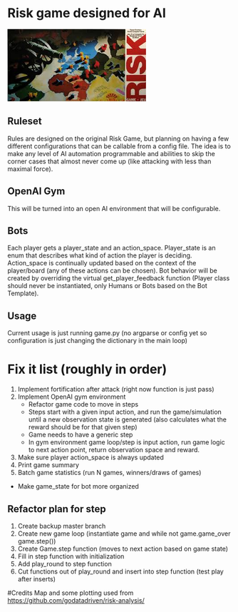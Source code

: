 # Risk game designed for AI

![Old school box](img/risk_game.jpeg)

## Ruleset

Rules are designed on the original Risk Game, but planning on having a few different configurations that can be callable from a config file.  The idea is to make any level of AI automation programmable and abilities to skip the corner cases that almost never come up (like attacking with less than maximal force).

## OpenAI Gym
This will be turned into an open AI environment that will be configurable.

## Bots
Each player gets a player_state and an action_space.  Player_state is an enum that describes what kind of action the player is deciding.  Action_space is continually updated based on the context of the player/board (any of these actions can be chosen).
Bot behavior will be created by overriding the virtual get_player_feedback function (Player class should never be instantiated, only Humans or Bots based on the Bot Template).


## Usage
Current usage is just running game.py (no argparse or config yet so configuration is just changing the dictionary in the main loop)



# Fix it list (roughly in order)

1) Implement fortification after attack (right now function is just pass)
2) Implement OpenAI gym environment
    - Refactor game code to move in steps
    - Steps start with a given input action, and run the game/simulation until a new observation state is generated (also calculates what the reward should be for that given step)
    - Game needs to have a generic step
    - In gym environment game loop/step is input action, run game logic to next action point, return observation space and reward.
3) Make sure player action_space is always updated
4) Print game summary
5) Batch game statistics (run N games, winners/draws of games)

- Make game_state for bot more organized

## Refactor plan for step
1) Create backup master branch
2) Create new game loop (instantiate game and while not game.game_over game.step())
3) Create Game.step function (moves to next action based on game state)
4) Fill in step function with initialization
5) Add play_round to step function
6) Cut functions out of play_round and insert into step function (test play after inserts)





#Credits
Map and some plotting used from https://github.com/godatadriven/risk-analysis/
